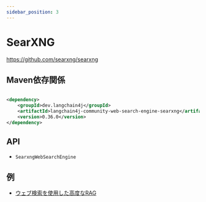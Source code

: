 ```yaml
---
sidebar_position: 3
---
```


# SearXNG

https://github.com/searxng/searxng

## Maven依存関係

```xml

<dependency>
    <groupId>dev.langchain4j</groupId>
    <artifactId>langchain4j-community-web-search-engine-searxng</artifactId>
    <version>0.36.0</version>
</dependency>
```

## API

- `SearxngWebSearchEngine`

## 例

- [ウェブ検索を使用した高度なRAG](https://github.com/langchain4j/langchain4j-examples/blob/main/rag-examples/src/main/java/_3_advanced/_08_Advanced_RAG_Web_Search_Example.java)
